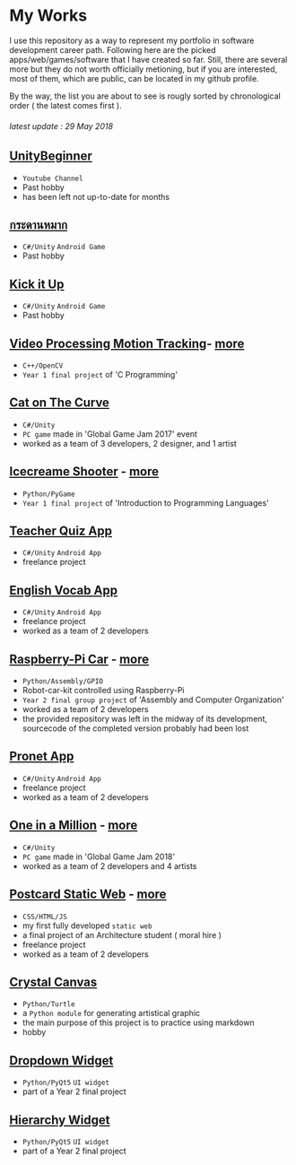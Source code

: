 # My Works 
I use this repository as a way to represent my portfolio in software development career path. Following here are the picked apps/web/games/software that I have created so far. Still, there are several more but they do not worth officially metioning, but if you are interested, most of them, which are public, can be located in my github profile.

By the way, the list you are about to see is rougly sorted by chronological order ( the latest comes first ).

###### latest update : 29 May 2018

## [UnityBeginner](https://www.youtube.com/channel/UCf_RVd_Nz2m55IaYIkq_vHg)
- `Youtube Channel`
- Past hobby
- has been left not up-to-date for months

## [กระดานหมาก](https://play.google.com/store/apps/details?id=com.tawan.kradarnmark&hl=th)
- `C#/Unity` `Android Game`
- Past hobby

## [Kick it Up](https://play.google.com/store/apps/details?id=com.tawan.kiu)
- `C#/Unity` `Android Game`
- Past hobby

## [Video Processing Motion Tracking](https://youtu.be/s93t3hxxKlo?t=2m15s)- [more](https://github.com/maxoja/c-motion-tracking-project)
- `C++/OpenCV`
- `Year 1 final project` of 'C Programming'

## [Cat on The Curve](https://globalgamejam.org/2017/games/cat-curve)
- `C#/Unity`
- `PC game` made in 'Global Game Jam 2017' event
- worked as a team of 3 developers, 2 designer, and 1 artist

## [Icecreame Shooter](https://youtu.be/s93t3hxxKlo?t=2m49s) - [more](https://github.com/maxoja/python-icecream-shooter)
- `Python/PyGame`
- `Year 1 final project` of 'Introduction to Programming Languages'

## [Teacher Quiz App](https://play.google.com/store/apps/details?id=com.kru.assistantquiz.pro)
- `C#/Unity` `Android App`
- freelance project

## [English Vocab App](https://play.google.com/store/apps/details?id=com.guytawan.englishhelper)
- `C#/Unity` `Android App`
- freelance project
- worked as a team of 2 developers

## [Raspberry-Pi Car](https://www.youtube.com/watch?v=ryWFRzGuom0) - [more](https://github.com/maxoja/raspi-car-project)
- `Python/Assembly/GPIO`
- Robot-car-kit controlled using Raspberry-Pi
- `Year 2 final group project` of 'Assembly and Computer Organization'
- worked as a team of 2 developers
- the provided repository was left in the midway of its development, sourcecode of the completed version probably had been lost

## [Pronet App](https://play.google.com/store/apps/details?id=com.tawan.pronet)
- `C#/Unity` `Android App`
- freelance project
- worked as a team of 2 developers

## [One in a Million](https://globalgamejam.org/2018/games/one-million) - [more](https://github.com/RocKIn0X/GGJ_2018)
- `C#/Unity`
- `PC game` made in 'Global Game Jam 2018'
- worked as a team of 2 developers and 4 artists

## [Postcard Static Web](https://webserv.kmitl.ac.th/maxone97y) - [more](https://github.com/maxoja/static-web-burin)
- `CSS/HTML/JS`
- my first fully developed `static web`
- a final project of an Architecture student ( moral hire )
- freelance project
- worked as a team of 2 developers

## [Crystal Canvas](https://github.com/maxoja/crystal-canvas)
- `Python/Turtle`
- a `Python module` for generating artistical graphic
- the main purpose of this project is to practice using markdown
- hobby

## [Dropdown Widget](https://github.com/maxoja/pyqt-animated-drop-down-arrow)
- `Python/PyQt5` `UI widget`
- part of a Year 2 final project

## [Hierarchy Widget](https://github.com/maxoja/pyqt-widget-hierarchy-list)
- `Python/PyQt5` `UI widget`
- part of a Year 2 final project





